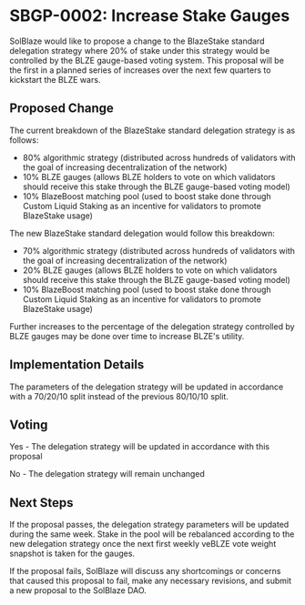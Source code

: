 # SBGP-0002: Increase Stake Gauges
SolBlaze would like to propose a change to the BlazeStake standard delegation strategy where 20% of stake under this strategy would be controlled by the BLZE gauge-based voting system. This proposal will be the first in a planned series of increases over the next few quarters to kickstart the BLZE wars.

## Proposed Change
The current breakdown of the BlazeStake standard delegation strategy is as follows:
- 80% algorithmic strategy (distributed across hundreds of validators with the goal of increasing decentralization of the network)
- 10% BLZE gauges (allows BLZE holders to vote on which validators should receive this stake through the BLZE gauge-based voting model)
- 10% BlazeBoost matching pool (used to boost stake done through Custom Liquid Staking as an incentive for validators to promote BlazeStake usage)

The new BlazeStake standard delegation would follow this breakdown:
- 70% algorithmic strategy (distributed across hundreds of validators with the goal of increasing decentralization of the network)
- 20% BLZE gauges (allows BLZE holders to vote on which validators should receive this stake through the BLZE gauge-based voting model)
- 10% BlazeBoost matching pool (used to boost stake done through Custom Liquid Staking as an incentive for validators to promote BlazeStake usage)

Further increases to the percentage of the delegation strategy controlled by BLZE gauges may be done over time to increase BLZE's utility.

## Implementation Details
The parameters of the delegation strategy will be updated in accordance with a 70/20/10 split instead of the previous 80/10/10 split.

## Voting
Yes - The delegation strategy will be updated in accordance with this proposal

No - The delegation strategy will remain unchanged

## Next Steps
If the proposal passes, the delegation strategy parameters will be updated during the same week. Stake in the pool will be rebalanced according to the new delegation strategy once the next first weekly veBLZE vote weight snapshot is taken for the gauges.

If the proposal fails, SolBlaze will discuss any shortcomings or concerns that caused this proposal to fail, make any necessary revisions, and submit a new proposal to the SolBlaze DAO.
